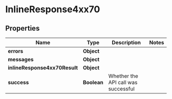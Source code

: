 # InlineResponse4xx70

## Properties
Name | Type | Description | Notes
------------ | ------------- | ------------- | -------------
**errors** | **Object** |  | 
**messages** | **Object** |  | 
**inlineResponse4xx70Result** | **Object** |  | 
**success** | **Boolean** | Whether the API call was successful | 
